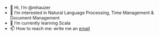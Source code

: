 - 👋 Hi, I’m @mhauzer
- 👀 I’m interested in Natural Language Processing, Time Management & Document Management
- 🌱 I’m currently learning Scala
- 📫 How to reach me: write me an [email](mailto:mhauzer@gmail.com)

<!---
mhauzer/mhauzer is a ✨ special ✨ repository because its `README.md` (this file) appears on your GitHub profile.
You can click the Preview link to take a look at your changes.
--->
